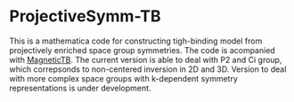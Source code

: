 # ProjectiveSymm-TB

This is a mathematica code for constructing tigh-binding model from projectively enriched space group symmetries. The code is acompanied with [MagneticTB](https://github.com/zhangzeyingvv/MagneticTB).
The current version is able to deal with P2 and Ci group, which correpsonds to non-centered inversion in 2D and 3D. Version to deal with more complex space groups with k-dependent symmetry representations is under development. 

